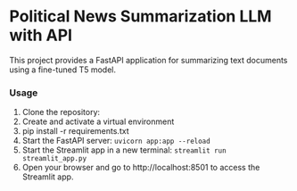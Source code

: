 # Political News Summarization LLM with API

This project provides a FastAPI application for summarizing text documents using a fine-tuned T5 model.

### Usage

1. Clone the repository:
2. Create and activate a virtual environment
3. pip install -r requirements.txt
4. Start the FastAPI server: `uvicorn app:app --reload`
5. Start the Streamlit app in a new terminal: `streamlit run streamlit_app.py`
6. Open your browser and go to http://localhost:8501 to access the Streamlit app.

 

